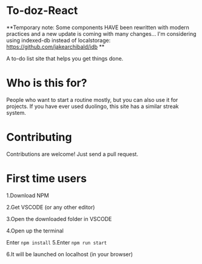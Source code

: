 # To-doz-React
**Temporary note: Some components HAVE been rewritten with modern practices and a new update is coming with many changes...
I'm considering using indexed-db instead of localstorage: https://github.com/jakearchibald/idb
**

A to-do list site that helps you get things done.
# Who is this for?
People who want to start a routine mostly, but you can also use it for projects.
If you have ever used duolingo, this site has a similar streak system.
# Contributing
Contributions are welcome! Just send a pull request.
# First time users
1.Download NPM

2.Get VSCODE (or any other editor)

3.Open the downloaded folder in VSCODE

4.Open up the terminal

Enter ``npm install``
5.Enter ``npm run start``

6.It will be launched on localhost (in your browser)